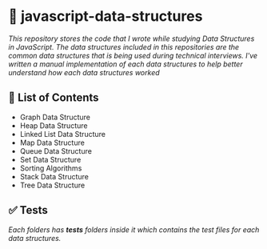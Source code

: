 # :page_with_curl: javascript-data-structures

_This repository stores the code that I wrote while studying Data Structures in JavaScript. The data structures included in this repositories are the common data structures that is being used during technical interviews. I've written a manual implementation of each data structures to help better understand how each data structures worked_

## :memo: List of Contents

- Graph Data Structure
- Heap Data Structure
- Linked List Data Structure
- Map Data Structure
- Queue Data Structure
- Set Data Structure
- Sorting Algorithms
- Stack Data Structure
- Tree Data Structure

## :white_check_mark: Tests

_Each folders has **tests** folders inside it which contains the test files for each data structures._
